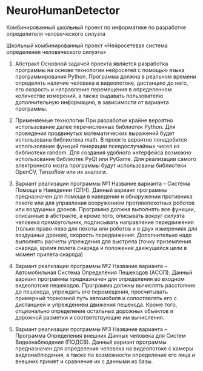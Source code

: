 # NeuroHumanDetector
Комбинированный школьный проект по информатике по разработке определителя человеческого силуэта

Школьный комбинированный проект «Нейросетевая система определения человеческого силуэта»


1.	Абстракт
Основной задачей проекта является разработка программы на основе технологии нейросетей с помощью языка программирования Python. Программа должна в реальном времени определять наличие человека в видеопотоке, дистанцию до него, его скорость и направление перемещения в определенном количестве измерений, а также выдавать пользователю дополнительную информацию, в зависимости от варианта программы.

2.	Применяемые технологии
При разработке крайне вероятно использование далее перечисленных библиотек Python. Для проведения продвинутых математических выражений будет использована библиотека math. В проекте вероятно понадобится использование функций генерации псевдослучайных чисел из библиотеки random. Для создания удобного интерфейса возможно использование библиотек PyQt или PyGame. Для реализации самого электронного мозга программы будут использованы библиотеки OpenCV, Tensoflow или их аналоги.

3.	Вариант реализации программы №1
Название варианта – Система Помощи в Наведении (СПН).
Данный вариант программы предназначен для помощи в наведении и обнаружении противника пехоте или для управления вооружением противопехотных роботов или воздушных дронов.
Программа должна выполнять все функции, описанные в абстракте, а кроме того, описывать вокруг силуэта человека прямоугольник, подписывать направление передвижения (только право-лево для пехоты или роботов и в двух измерениях для воздушных дронов), скорость передвижения. Дополнительно надо выполнять расчеты упреждения для выстрела (точку приземления снаряда, время полета снаряда и положение движущейся цели в момент прилета снаряда)

4.	Вариант реализации программы №2
Название варианта – Автомобильная Система Определения Пешеходов (АСОП).
Данный вариант программы предназначен для определения во входном видеопотоке пешеходов. Программа должны вычислять расстояние до пешехода, упреждать его перемещения, просчитывать примерный тормозной путь автомобиля и сопоставлять его с дистанцией и упреждением движения пешехода. Кроме того, опционально определение остальных дорожных объектов и дорожной разметки и соответствующие им вычисления.

5.	Вариант реализации программы №3
Название варианта – Программа Определения внешних Данных человека для Систем Видеонаблюдения (ПОДСВ).
Данный вариант программы предназначен для определения человека на видеопотоке с камеры видеонаблюдения, а также по возможности определение его лица и внешних примет и сравнение их с данными из базы. 


